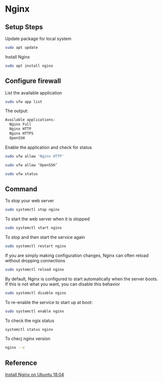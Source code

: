 # Nginx

## Setup Steps
Update package for local system
```bash
sudo apt update
```

Install Nginx
```bash
sudo apt install nginx
```

## Configure firewall
List the available application
```bash
sudo ufw app list
```

The output:
```bash
Available applications:
  Nginx Full
  Nginx HTTP
  Nginx HTTPS
  OpenSSH
```

Enable the application and check for status
```bash
sudo ufw allow 'Nginx HTTP'

sudo ufw allow ‘OpenSSH’

sudo ufw status
```

## Command
To stop your web server
```bash
sudo systemctl stop nginx
```

To start the web server when it is stopped
```bash
sudo systemctl start nginx
```

To stop and then start the service again
```bash
sudo systemctl restart nginx
```

If you are simply making configuration changes, Nginx can often reload without dropping connections
```bash
sudo systemctl reload nginx
```

By default, Nginx is configured to start automatically when the server boots. If this is not what you want, you can disable this behavior
```bash
sudo systemctl disable nginx
```

To re-enable the service to start up at boot:
```bash
sudo systemctl enable nginx
```

To check the ngix status
```bash
systemctl status nginx
```

To checj nginx version
```bash
nginx --v
```

## Reference
[Install Nginx on Ubuntu 18.04](https://www.digitalocean.com/community/tutorials/how-to-install-nginx-on-ubuntu-18-04)




